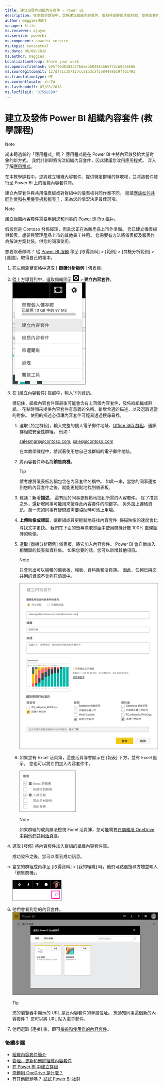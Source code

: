 ```yaml
---
title: 建立及發佈組織內容套件 - Power BI
description: 在本教學課程中，您將建立組織內容套件、限制特定群組才能存取，並將該套件發佈至 Power BI 上的組織內容套件程式庫。
author: maggiesMSFT
manager: kfile
ms.reviewer: ajayan
ms.service: powerbi
ms.component: powerbi-service
ms.topic: conceptual
ms.date: 06/08/2018
ms.author: maggies
LocalizationGroup: Share your work
ms.openlocfilehash: b95ff0d9102377b6aeb59488a565f7bcb9a65566
ms.sourcegitcommit: 127df71c357127cca1b3caf5684489b19ff61493
ms.translationtype: HT
ms.contentlocale: zh-TW
ms.lasthandoff: 07/03/2018
ms.locfileid: "37598590"
---
```

# <a name="create-and-publish-a-power-bi-organizational-content-pack-tutorial"></a>建立及發佈 Power BI 組織內容套件 (教學課程)
> [!NOTE]
> 尚未聽過新的「應用程式」嗎？ 應用程式是在 Power BI 中將內容散發給大量對象的新方式。 我們計劃即將淘汰組織內容套件，因此建議您改用應用程式。 深入了解[應用程式](service-install-use-apps.md)。
> 
> 

在本教學課程中，您將建立組織內容套件、提供特定群組的存取權，並將該套件發行至 Power BI 上的組織內容套件庫。

建立內容套件與共用儀表板或對群組中的儀表板共同作業不同。 閱讀[應該如何共同作業和共用儀表板和報表？](service-how-to-collaborate-distribute-dashboards-reports.md)，來為您的情況決定最佳選項。

> [!NOTE]
> 建立組織內容套件需要用到您和同事的 [Power BI Pro 帳戶](https://powerbi.microsoft.com/pricing)。
> 
> 

假設您是 Contoso 發佈經理，而且您正在為新產品上市作準備。  您已建立儀表板與報表，想要與管理產品上市的其他員工共用。 您需要有方法將儀表板及報表作為解決方案封裝，供您的同事使用。 

想要跟著做嗎？ 從 [Power BI 服務](https://powerbi.com) 移至 [取得資料] > [範例] > [商機分析範例] > [連接]，取得自己的複本。 

1. 在左側瀏覽窗格中選取 [ **商機分析範例** ] 儀表板。
2. 從上方導覽列中，選取齒輪圖示 ![](media/service-organizational-content-pack-create-and-publish/cog.png) > **建立內容套件**。    
   ![](media/service-organizational-content-pack-create-and-publish/pbi_create_contpk.png)
3. 在 [建立內容套件]  視窗中，輸入下列資訊。  
   
   請記住，組織內容套件庫最後可能會含有上百個內容套件，發佈給組織或群組。 花點時間來提供內容套件有意義的名稱、新增合適的描述，以及選取適當的對象。  使用的描述必須讓內容套件可輕易透過搜尋尋找。
   
   1. 選取 [特定群組]，輸入完整的個人電子郵件地址、[Office 365 群組](https://support.office.com/article/Create-a-group-in-Office-365-7124dc4c-1de9-40d4-b096-e8add19209e9)、通訊群組或安全性群組。 例如：
      
        salesmgrs@contoso.com; sales@contoso.com
      
      在本教學課程中，請試著使用您自己或群組的電子郵件地址。
   
   2. 將內容套件命名為**銷售商機**。
   
      > [!TIP]
      > 請考慮將儀表板名稱包含在內容套件名稱中。 如此一來，當您的同事連接到您的內容套件之後，就能更輕鬆地找到儀表板。
      > 
      > 
   
   3. 建議：新增**描述**。 這有助於同事更輕鬆地找到所需的內容套件。 除了描述之外，還新增同事可能用來搜尋此內容套件的關鍵字。 另外加上連絡資訊，萬一您的同事有疑問或需要協助時可派上用場。
   
   4. **上傳映像或標誌**，讓群組成員更輕鬆地尋找內容套件 &#151; 掃描映像的速度會比尋找文字更快。 我們在下面的螢幕擷取畫面中使用商機計數 100% 直條圖磚的映像。
   
   5. 選取 [商機分析範例] 儀表板，將它加入內容套件。  Power BI 會自動加入相關聯的報表和資料集。 如果您要的話，您可以新增其他項目。
   
      > [!NOTE]
      >  只會列出可以編輯的儀表板、報表、資料集和活頁簿。 因此，任何已與您共用的資源不會列在清單中。
      > 
      > 
   
      ![](media/service-organizational-content-pack-create-and-publish/cpwindow.png) 
   
   6. 如果您有 Excel 活頁簿，這些活頁簿會顯示在 [報表] 下方，並有 Excel 圖示。 您也可以將它們加入內容套件中。
   
      ![](media/service-organizational-content-pack-create-and-publish/pbi_orgcontpkexcel.png)
   
      > [!NOTE]
      > 如果群組的成員無法檢視 Excel 活頁簿，您可能需要[在商務用 OneDrive 中與他們共用活頁簿](https://support.office.com/en-us/article/Share-documents-or-folders-in-Office-365-1fe37332-0f9a-4719-970e-d2578da4941c)。
      > 
      > 
4. 選取 [發佈]  將內容套件加入群組的組織內容套件庫。  
   
   成功發佈之後，您可以看到成功訊息。 
5. 當您的群組成員移至 [取得資料] > [我的組織] 時，他們可點選搜尋方塊並輸入「銷售商機」。
   
   ![](media/service-organizational-content-pack-create-and-publish/cp_searchbox.png) 
6. 他們會看到您的內容套件。  
   ![](media/service-organizational-content-pack-create-and-publish/powerbi-find-content-pack-organization.png) 
   
   > [!TIP]
   > 您的瀏覽器中顯示的 URL 是此內容套件的專屬位址。  想通知同事這個新的內容套件？  您可以將 URL 貼入電子郵件。
   > 
   > 
7. 他們選取 [連接] 後，即可[檢視和使用您的內容套件](service-organizational-content-pack-copy-refresh-access.md)。 

### <a name="next-steps"></a>後續步驟
* [組織內容套件簡介](service-organizational-content-pack-introduction.md)  
* [管理、更新和刪除組織內容套件](service-organizational-content-pack-manage-update-delete.md)  
* [在 Power BI 中建立群組](service-create-distribute-apps.md)  
* [商務用 OneDrive 是什麼？](https://support.office.com/en-us/article/What-is-OneDrive-for-Business-187f90af-056f-47c0-9656-cc0ddca7fdc2)
* 有其他問題嗎？ [試試 Power BI 社群](http://community.powerbi.com/)

